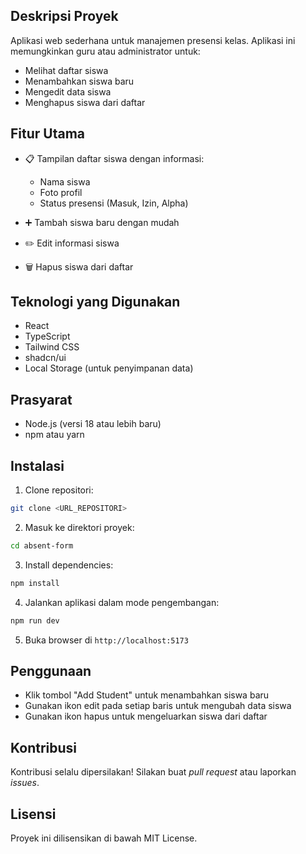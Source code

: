 

## Deskripsi Proyek

Aplikasi web sederhana untuk manajemen presensi kelas. Aplikasi ini memungkinkan guru atau administrator untuk:

- Melihat daftar siswa
- Menambahkan siswa baru
- Mengedit data siswa
- Menghapus siswa dari daftar

## Fitur Utama

- 📋 Tampilan daftar siswa dengan informasi:
  - Nama siswa
  - Foto profil
  - Status presensi (Masuk, Izin, Alpha)

- ➕ Tambah siswa baru dengan mudah
- ✏️ Edit informasi siswa
- 🗑️ Hapus siswa dari daftar

## Teknologi yang Digunakan

- React
- TypeScript
- Tailwind CSS
- shadcn/ui
- Local Storage (untuk penyimpanan data)

## Prasyarat

- Node.js (versi 18 atau lebih baru)
- npm atau yarn

## Instalasi

1. Clone repositori:
```bash
git clone <URL_REPOSITORI>
```

2. Masuk ke direktori proyek:
```bash
cd absent-form
```

3. Install dependencies:
```bash
npm install
```

4. Jalankan aplikasi dalam mode pengembangan:
```bash
npm run dev
```

5. Buka browser di `http://localhost:5173`

## Penggunaan

- Klik tombol "Add Student" untuk menambahkan siswa baru
- Gunakan ikon edit pada setiap baris untuk mengubah data siswa
- Gunakan ikon hapus untuk mengeluarkan siswa dari daftar

## Kontribusi

Kontribusi selalu dipersilakan! Silakan buat *pull request* atau laporkan *issues*.

## Lisensi

Proyek ini dilisensikan di bawah MIT License.
